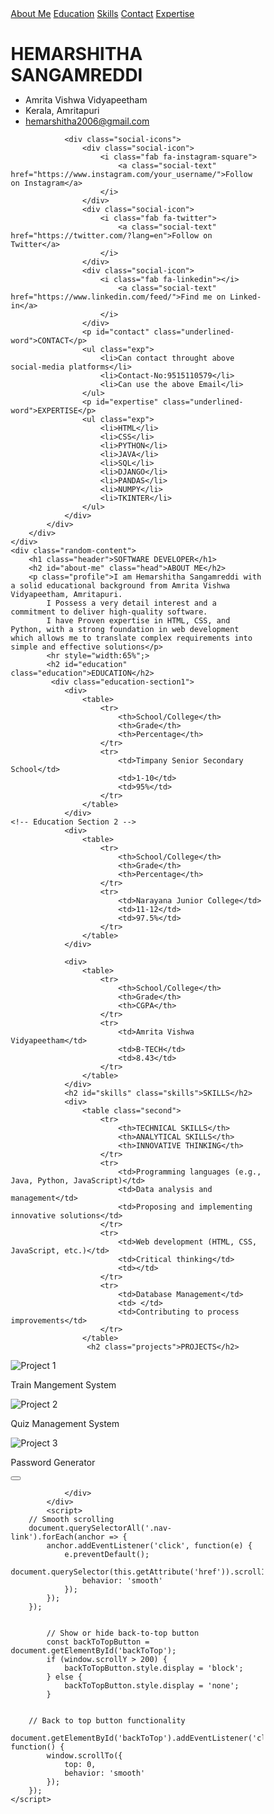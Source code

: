 <!DOCTYPE html>
<html lang="en">
<head>
    <meta charset="UTF-8">
    <meta name="viewport" content="width=device-width, initial-scale=1.0">
    <title>Resume</title>
    <link rel="stylesheet" href="https://cdnjs.cloudflare.com/ajax/libs/font-awesome/5.15.1/css/all.min.css">
    <link href='https://fonts.googleapis.com/css?family=Lato:400,300,700'>
</head>
<style>
 * {
        margin: 0;
        box-sizing: border-box;
        
    }
 .navbar {
        display: flex;
        justify-content: flex-end;
        align-items: flex-end;
        padding: 6px 30px;
        height: 270px;
        background-color: #9a8c98;
        font-size: 30px;
        font-style: italic;
        font-family:'Segoe UI', Tahoma, Geneva, Verdana, sans-serif;
        font-weight: bolder;
        box-shadow: 10px 10px 9px grey;
       
    }
.nav-link {
    display: inline-block; /* Ensure links are treated as inline blocks */
    font-size: 24px;
    font-style: italic;
    font-family: 'Segoe UI', Tahoma, Geneva, Verdana, sans-serif;
    font-weight: bolder;
    color: black;
    text-decoration: none;
    padding: 10px 20px;
    border: 2px solid transparent; /* Transparent border for initial state */
    border-radius: 15px; /* Rounded corners */
    background-color: #E2CFCF; /* Background color of the box */
    transition: color 0.3s ease, border-color 0.3s ease, background-color 0.3s ease; /* Smooth transition */
    margin:0 5px;
    position:relative;
    top:-4cm;
    left:19cm;
    white-space:nowrap;
}

.nav-link:hover {
    color: #91715f; /* Change text color on hover */
    border-color: #91715f; /* Change border color on hover */
    background-color: #e1d0c1; /* Slightly darker background on hover */
}

  #box2 {
        background-color: #f2e9e4;
        height: 55cm;
        width: 255px;
        position: relative;
        top: -250px;
        left: 100px;
        box-shadow: 10px 10px 9px grey;
    }
  #box3 {
        background-image: url("C:\\Users\\HEMA\\Downloads\\WhatsApp Image 2024-02-29 at 00.05.01_cddda233.jpg");
        background-size: cover;
        background-position: center;
        height: 170px;
        width: 170px;
        position: absolute;
        top: 50px;
        left: 140px;
        border-radius: 50%;
        box-shadow: 10px 10px 9px grey;
    }
  #content {
        font-weight:  400;
        margin-top: 200px;
    }
  ul {
        padding: 0;
        margin: 0;
        
    }
  li {
        margin: 10px 0px;
    }
  .social-icons {
        display: flex;
        flex-direction: column; /* Align icons vertically */
        margin-top: 30px; /* Adjusted margin to provide space between content and icons */
    }
  .social-icon {
        font-size: 40px;
        color: black;
        margin-bottom: 15px; /* Adjusted margin to provide space between icons */
    }
  .social-text {
        font-size: 13px;
        color: black;
        text-decoration: none;
        font-weight: 400;
        padding: 2px;
    }
    
    .social-icon:hover .social-text {
    color: #91715f; 
    font-weight: bold; 
    text-decoration: underline;
    }
   
    p.underlined-word {
        font-style: italic;
        font-weight: 900;
        font-size: larger;
        font-family: Georgia, 'Times New Roman', Times, serif;
        text-align: left;
        margin-top: 40px;
        border-bottom: 5px double black; /* Added border-bottom style */
        padding-bottom: 8px; /* Added padding-bottom for space between text and line */
    }
  .exp{
        padding-left: 10px;
        padding-top: 30px;
       
    }
 
  
    .random-content {
       text-align: center;
       
       margin-left: 300px;
      
    }
   .head{
        font-size: 900;
        background-color: #eddcd2;
        font-family: Georgia, 'Times New Roman', Times, serif;
        font-weight: 900;
        padding: 10px;
        text-align: center; /* Center text horizontally */
        line-height: 20px; 
        
    }
   .header {
    font-size: 40px;
    margin-top: -53cm;
    font-style: italic;
    border-bottom: 8px double black;
    padding-bottom: 20px;
    margin-bottom: 40px; 
    width: 70%;
    margin-left: auto;
    margin-right: auto;
    white-space: nowrap;
    text-align: center;
}
 .h {
    font-size: 50px;
    margin-top: -53cm;
    font-style: italic;
    padding-bottom: 20px;
    margin-bottom: 20px; 
    width: 70%;
    margin-left: auto;
    margin-right: 2%;
    white-space: nowrap;
    text-align: center;
}
.profile {
    text-align: center;
    padding: 50px;
    line-height: 1.6;    /* Adjust line-height for spacing between lines */
    margin-left: 50px;   /* Adjust margin to move the paragraph to the right */
    margin-right: 50px;  /* Adjust margin to move the paragraph to the right */
    font-size: 20px;
    font-family: 'Times New Roman', Times, serif;
}
hr{
    border: 1px solid black;
    margin: auto;
}
.education{
        font-size: 900;
        background-color: #eddcd2;
        font-family: Georgia, 'Times New Roman', Times, serif;
        font-weight: 900;
        padding: 10px;
        text-align: center; /* Center text horizontally */
        line-height: 20px; 
        margin-top: 50px;
        
    }
.education-section {
        display: flex;
        justify-content: center;
        align-items: flex-start;
        margin-top: 50px;
    
    }
table {
        border-collapse: collapse;
        width: 50%;
        margin-top: 25px;
        margin-left: 24%;
        
        
    }
th{
        border: 5px double black;
        padding: 12px;
        text-align: center;
        background-color: #C49792;
        
    }
td{
        border: 5px double black;
        padding: 12px;
        text-align: center;
        background-color: #E2CFCF;
    }
.skills{
        font-size: 900;
        background-color: #eddcd2;
        font-family: Georgia, 'Times New Roman', Times, serif;
        font-weight: 900;
        padding: 10px;
        text-align: center; /* Center text horizontally */
        line-height: 20px; 
        margin-top: 25px;
        
    }
.second{
        border-collapse: collapse;
        width: 70%;
        margin-top: 25px;
        margin-left: 15%;
        
    }
#email a{
    text-decoration:none;
    color:black;
}
#email a:hover{
    color: #91715f; 
    font-weight: bold; 
    text-decoration: underline;

}
.projects{
        font-size: 900;
        background-color: #eddcd2;
        font-family: Georgia, 'Times New Roman', Times, serif;
        font-weight: 900;
        padding: 10px;
        text-align: center; /* Center text horizontally */
        line-height: 20px; 
        margin-top: 25px;
}
.project-gallery {
    display: flex;
    justify-content: space-around;
    margin-top: 25px; /* Adjust to position it above the header */
    padding:20px;
    margin-left:1cm;
    background-color:  #E2CFCF;
    box-shadow: 5px 5px 15px rgba(0, 0, 0, 0.1);
}

.project {
    text-align: center;
    width: 200px;
}

.project img {
    width: 100%;
    border-radius: 10px;
    box-shadow: 3px 3px 10px rgba(0, 0, 0, 0.1);
    transition: transform 0.3s ease-in-out;
}

.project img:hover {
    transform: scale(1.1); /* Zoom effect on hover */
}

.project p {
    font-size: 16px;
    color: #333;
    font-family: 'Segoe UI', Tahoma, Geneva, Verdana, sans-serif;
}
.description-box {
    background-color: #C49792; /* Background color for the description box */
    padding: 10px;
    text-align: center;
     border: 5px double black;
}

.description-box p {
    font-size: 20px;
    color: #333;
    margin:0;
    font-family: 'Segoe UI', Tahoma, Geneva, Verdana, sans-serif;
}

html {
    scroll-behavior: smooth;
}
.back-to-top {
            position: fixed;
            bottom: 20px;
            right: 20px;
            display: none;
            background-color: #9a8c98;
            color: white;
            border: none;
            border-radius: 50%;
            width: 50px;
            height: 50px;
            text-align: center;
            line-height: 50px;
            font-size: 24px;
            cursor: pointer;
            box-shadow: 0px 4px 8px rgba(0, 0, 0, 0.2);
            transition: background-color 0.3s, box-shadow 0.3s;
        }
        .back-to-top:hover {
            background-color: #7a6b68;
            box-shadow: 0px 6px 12px rgba(0, 0, 0, 0.3);
        }




</style>
<body>
    <div class="container">
        <div class="navbar">
         <a href="#about-me" class="nav-link">About Me</a>
         <a href="#education" class="nav-link">Education</a>
         <a href="#skills" class="nav-link">Skills</a>
        <a href="#contact" class="nav-link">Contact</a>
        <a href="#expertise" class="nav-link">Expertise</a>
                <h1 class="h">HEMARSHITHA SANGAMREDDI</h1>
                </div>
        <div id="box2">
        </div>
        <div id="box3">
            <div id="content">
                <ul>
                <li>Amrita Vishwa Vidyapeetham</li>
                <li>Kerala, Amritapuri</li>
                <li id="email">
                <a href="mailto:hemarshitha2006@gmail.com">hemarshitha2006@gmail.com</a>
                </li>
                </ul>

                <div class="social-icons">
                    <div class="social-icon">
                        <i class="fab fa-instagram-square">
                            <a class="social-text" href="https://www.instagram.com/your_username/">Follow on Instagram</a>
                        </i>
                    </div>
                    <div class="social-icon">
                        <i class="fab fa-twitter">
                            <a class="social-text" href="https://twitter.com/?lang=en">Follow on Twitter</a>
                        </i>
                    </div>
                    <div class="social-icon">
                        <i class="fab fa-linkedin"></i>
                            <a class="social-text" href="https://www.linkedin.com/feed/">Find me on Linked-in</a>
                        </i>
                    </div>
                    <p id="contact" class="underlined-word">CONTACT</p>
                    <ul class="exp">
                        <li>Can contact throught above social-media platforms</li>
                        <li>Contact-No:9515110579</li>
                        <li>Can use the above Email</li>
                    </ul>
                    <p id="expertise" class="underlined-word">EXPERTISE</p>
                    <ul class="exp">
                        <li>HTML</li>
                        <li>CSS</li>
                        <li>PYTHON</li>
                        <li>JAVA</li>
                        <li>SQL</li>
                        <li>DJANGO</li>
                        <li>PANDAS</li>
                        <li>NUMPY</li>
                        <li>TKINTER</li>
                    </ul>
                </div>
            </div>
        </div>
    </div>
    <div class="random-content">
        <h1 class="header">SOFTWARE DEVELOPER</h1>
        <h2 id="about-me" class="head">ABOUT ME</h2>
        <p class="profile">I am Hemarshitha Sangamreddi with a solid educational background from Amrita Vishwa Vidyapeetham, Amritapuri.
            I Possess a very detail interest and a commitment to deliver high-quality software.
            I have Proven expertise in HTML, CSS, and Python, with a strong foundation in web development which allows me to translate complex requirements into simple and effective solutions</p>
            <hr style="width:65%";>
            <h2 id="education" class="education">EDUCATION</h2>
             <div class="education-section1">
                <div>
                    <table>
                        <tr>
                            <th>School/College</th>
                            <th>Grade</th>
                            <th>Percentage</th>
                        </tr>
                        <tr>
                            <td>Timpany Senior Secondary School</td>
                            <td>1-10</td>
                            <td>95%</td>
                        </tr>
                    </table>
                </div>
    <!-- Education Section 2 -->
                <div>
                    <table>
                        <tr>
                            <th>School/College</th>
                            <th>Grade</th>
                            <th>Percentage</th>
                        </tr>
                        <tr>
                            <td>Narayana Junior College</td>
                            <td>11-12</td>
                            <td>97.5%</td>
                        </tr>
                    </table>
                </div>

                <div>
                    <table>
                        <tr>
                            <th>School/College</th>
                            <th>Grade</th>
                            <th>CGPA</th>
                        </tr>
                        <tr>
                            <td>Amrita Vishwa Vidyapeetham</td>
                            <td>B-TECH</td>
                            <td>8.43</td>
                        </tr>
                    </table>
                </div>
                <h2 id="skills" class="skills">SKILLS</h2>
                <div>
                    <table class="second">
                        <tr>
                            <th>TECHNICAL SKILLS</th>
                            <th>ANALYTICAL SKILLS</th>
                            <th>INNOVATIVE THINKING</th>
                        </tr>
                        <tr>
                            <td>Programming languages (e.g., Java, Python, JavaScript)</td>
                            <td>Data analysis and management</td>
                            <td>Proposing and implementing innovative solutions</td>
                        </tr>
                        <tr>
                            <td>Web development (HTML, CSS, JavaScript, etc.)</td>
                            <td>Critical thinking</td>
                            <td></td>
                        </tr>
                        <tr>
                            <td>Database Management</td>
                            <td> </td>
                            <td>Contributing to process improvements</td>
                        </tr>
                    </table>
                     <h2 class="projects">PROJECTS</h2>
<div class="project-gallery">
    <div class="project">
        <img src="https://www.railjournal.com/wp-content/uploads/2017/09/aa3b97d9f1f634673c6057f564783c74.jpg" alt="Project 1">
        <div class="description-box">
            <p>Train Mangement System</p>
        </div>
    </div>
    <div class="project">
        <img src="https://partheniumprojects.com/wp-content/uploads/2019/01/Online-quiz-2.png" alt="Project 2">
        <div class="description-box">
            <p>Quiz Management System</p>
        </div>
    </div>
    <div class="project">
        <img src="https://www.codingal.com/resources/wp-content/uploads/2023/07/Create-Random-Password-Generator-Program-Using-Python.png" alt="Project 3">
        <div class="description-box">
            <p>Password Generator</p>
        </div>
    </div>
     <button class="back-to-top" id="backToTop">
        <i class="fas fa-arrow-up"></i>
    </button>

</div>

                </div>
            </div>
            <script>
        // Smooth scrolling
        document.querySelectorAll('.nav-link').forEach(anchor => {
            anchor.addEventListener('click', function(e) {
                e.preventDefault();
                document.querySelector(this.getAttribute('href')).scrollIntoView({
                    behavior: 'smooth'
                });
            });
        });


            // Show or hide back-to-top button
            const backToTopButton = document.getElementById('backToTop');
            if (window.scrollY > 200) {
                backToTopButton.style.display = 'block';
            } else {
                backToTopButton.style.display = 'none';
            }
        

        // Back to top button functionality
        document.getElementById('backToTop').addEventListener('click', function() {
            window.scrollTo({
                top: 0,
                behavior: 'smooth'
            });
        });
    </script>
</body>
</html>


